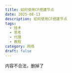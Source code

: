 ```yaml
---
title: 如何使用CF搭建节点
date: 2025-08-13
description: 如何使用CF搭建节点
tags:
  - 技术
  - 思考
  - 代理
  - 教程
category: 网络
draft: false
---
```

内容不合法，删掉了